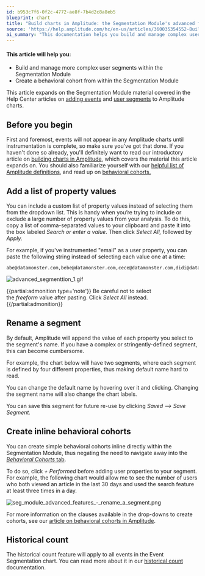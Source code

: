 ```yaml
---
id: b953c7f6-0f2c-4772-ae8f-7b4d2c8a8eb5
blueprint: chart
title: "Build charts in Amplitude: the Segmentation Module's advanced features"
source: 'https://help.amplitude.com/hc/en-us/articles/360035354552-Build-charts-in-Amplitude-the-Segmentation-Module-s-advanced-features'
ai_summary: "This documentation helps you build and manage complex user segments and create behavioral cohorts within the Segmentation Module in Amplitude. It expands on adding events and user segments to Amplitude charts. Before starting, ensure instrumentation is complete. You can customize property values, rename segments, and create inline behavioral cohorts. The historical count feature applies to all events in the Event Segmentation chart. It's a comprehensive guide for effectively utilizing Amplitude's segmentation capabilities."
---
```

#### This article will help you:

* Build and manage more complex user segments within the Segmentation Module
* Create a behavioral cohort from within the Segmentation Module

This article expands on the Segmentation Module material covered in the Help Center articles on [adding events](/docs/analytics/charts/build-charts-add-events) and [user segments](/docs/analytics/charts/build-charts-add-user-segments) to Amplitude charts.

## Before you begin

First and foremost, events will not appear in any Amplitude charts until instrumentation is complete, so make sure you've got that done. If you haven't done so already, you'll definitely want to read our introductory article on [building charts in Amplitude](/docs/analytics/charts/chart-basics), which covers the material this article expands on. You should also familiarize yourself with our [helpful list of Amplitude definitions](/docs/get-started/helpful-definitions), and read up on [behavioral cohorts.](/docs/analytics/behavioral-cohorts)

## Add a list of property values

You can include a custom list of property values instead of selecting them from the dropdown list. This is handy when you’re trying to include or exclude a large number of property values from your analysis. To do this, copy a list of comma-separated values to your clipboard and paste it into the box labeled *Search or enter a value*. Then click *Select All,* followed by *Apply.*

For example, if you've instrumented "email" as a user property, you can paste the following string instead of selecting each value one at a time:

```
abe@datamonster.com,bebe@datamonster.com,cece@datamonster.com,didi@datamonster.com
```

![advanced_segmenttion_1.gif](/docs/output/img/charts/advanced-segmenttion-1-gif.gif)

{{partial:admonition type='note'}}
 Be careful not to select the *freeform* value after pasting. Click *Select All* instead.
{{/partial:admonition}}

## Rename a segment

By default, Amplitude will append the value of each property you select to the segment's name. If you have a complex or stringently-defined segment, this can become cumbersome.

For example, the chart below will have two segments, where each segment is defined by four different properties, thus making default name hard to read.

You can change the default name by hovering over it and clicking. Changing the segment name will also change the chart labels.

You can save this segment for future re-use by clicking *Saved --> Save Segment.* 

## Create inline behavioral cohorts

You can create simple behavioral cohorts inline directly within the Segmentation Module, thus negating the need to navigate away into the [*Behavioral Cohorts* tab](/docs/analytics/behavioral-cohorts).

To do so, click *+ Performed* before adding user properties to your segment. For example, the following chart would allow me to see the number of users who both viewed an article in the last 30 days and used the search feature at least three times in a day.

![seg_module_advanced_features_-_rename_a_segment.png](/docs/output/img/charts/seg-module-advanced-features-rename-a-segment-png.png)

For more information on the clauses available in the drop-downs to create cohorts, see our [article on behavioral cohorts in Amplitude](/docs/analytics/behavioral-cohorts).

## Historical count

The historical count feature will apply to all events in the Event Segmentation chart. You can read more about it in our [historical count](/docs/analytics/historical-count-1) documentation. 
